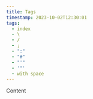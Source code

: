```yaml
---
title: Tags
timestamp: 2023-10-02T12:30:01
tags:
  - index
  - \
  - /
  - ;
  - ":"
  - "#"
  - "'"
  - '"'
  - with space
---
```


Content

